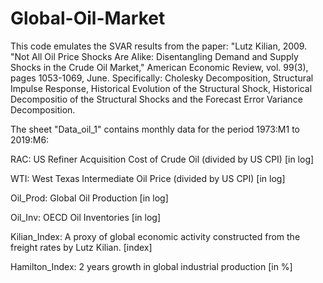 # Global-Oil-Market
This code emulates the SVAR results from the paper: "Lutz Kilian, 2009. "Not All Oil Price Shocks Are Alike: Disentangling Demand and Supply Shocks in the Crude Oil Market," American Economic Review, vol. 99(3), pages 1053-1069, June.  Specifically:  Cholesky Decomposition, Structural Impulse Response, Historical Evolution of the Structural Shock,  Historical Decompositio of the Structural Shocks and the Forecast Error Variance Decomposition.



The sheet "Data_oil_1" contains monthly data for the period 1973:M1 to 2019:M6:

 RAC: US Refiner Acquisition Cost of Crude Oil (divided by US CPI) [in log]
 
 WTI: West Texas Intermediate Oil Price (divided by US CPI) [in log]
 
 Oil_Prod: Global Oil Production [in log]
 
 Oil_Inv: OECD Oil Inventories [in log]
 
 Kilian_Index: A proxy of global economic activity constructed from the freight rates by Lutz Kilian. [index]
 
 Hamilton_Index: 2 years growth in global industrial production [in %]
 
